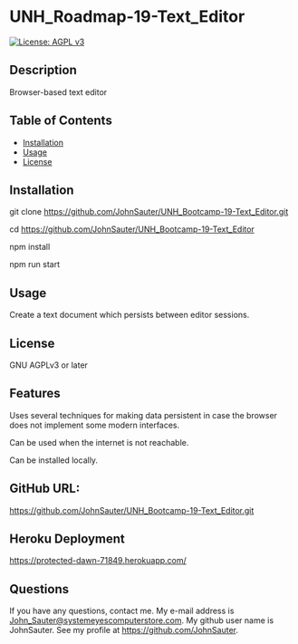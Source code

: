 # UNH_Roadmap-19-Text_Editor
[![License: AGPL v3](https://img.shields.io/badge/License-AGPL_v3-blue.svg)](https://www.gnu.org/licenses/agpl-3.0)
## Description

Browser-based text editor 

## Table of Contents

- [Installation](#installation)
- [Usage](#usage)
- [License](#license)

## Installation

git clone https://github.com/JohnSauter/UNH_Bootcamp-19-Text_Editor.git

cd https://github.com/JohnSauter/UNH_Bootcamp-19-Text_Editor

npm install

npm run start

## Usage

Create a text document which persists between editor sessions.

## License

GNU AGPLv3 or later

## Features
Uses several techniques for making data persistent in case the browser does not implement some modern interfaces.

Can be used when the internet is not reachable.

Can be installed locally.

## GitHub URL:

https://github.com/JohnSauter/UNH_Bootcamp-19-Text_Editor.git

## Heroku Deployment

https://protected-dawn-71849.herokuapp.com/

## Questions

If you have any questions, contact me.
My e-mail address is John_Sauter@systemeyescomputerstore.com.
My github user name is JohnSauter.  See my profile at
https://github.com/JohnSauter.

